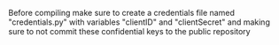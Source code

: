 Before compiling make sure to create a credentials file named "credentials.py" with variables "clientID" and "clientSecret" and making sure to not commit these confidential keys to the public repository

